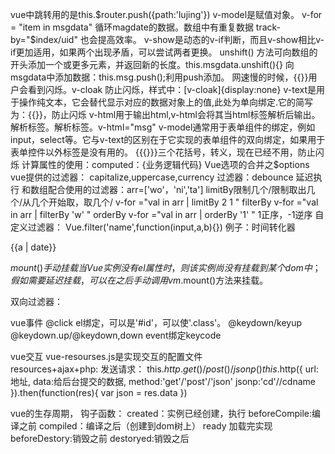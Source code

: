 

vue中跳转用的是this.$router.push({path:'lujing'})
v-model是赋值对象。
v-for = "item in msgdata" 循环magdate的数据。数组中有重复数据  track-by="$index/uid" 也会提高效率。
v-show是动态的v-if判断，而且v-show相比v-if更加适用，如果两个出现矛盾，可以尝试两者更换。
unshift() 方法可向数组的开头添加一个或更多元素，并返回新的长度。this.msgdata.unshift(){}
向msgdata中添加数据：this.msg.push();利用push添加。
网速慢的时候，{{}}用户会看到闪烁。v-cloak 防止闪烁，样式中：[v-cloak]{display:none}
v-text是用于操作纯文本，它会替代显示对应的数据对象上的值,此处为单向绑定.它的简写为：{{}}，防止闪烁
v-html用于输出html,v-html会将其当html标签解析后输出。解析标签。解析标签。v-html="msg"
v-model通常用于表单组件的绑定，例如input，select等。它与v-text的区别在于它实现的表单组件的双向绑定，如果用于表单控件以外标签是没有用的。
{{{}}}三个花括号，转义，现在已经不用，防止闪烁
计算属性的使用：computed：{业务逻辑代码}
Vue选项的合并之$options
vue提供的过滤器：
capitalize,uppercase,currency
过滤器：debounce  延迟执行
和数组配合使用的过滤器：arr=['wo'，'ni','ta']
limitBy限制几个/限制取出几个/从几个开始取，取几个/ v-for ="val in arr | limitBy 2 1 "
filterBy  v-for ="val in arr | filterBy 'w' " 
orderBy   v-for ="val in arr | orderBy '1' " 1正序，-1逆序
自定义过滤器：
Vue.filter('name',function(input,a,b){})
例子：时间转化器 
<div>
  {{a | date}}
</div>
<script>
  Vue.filter('date',function(input){
  var oDate=new Date(input);
  return oDate.getFullYear（）+'-'+(oDate.getMonth()+1)+'-'+oDate.getDate()+'-'+oDate.getHours()+':'+Odate.getMinutes()+':'+
  oDate.getSeconds();
  });
  var vm=new Vue({
  data:{
  a:Date.now()
  }
  methods:{}
  }).$mount('#box');
</script>

$mount()手动挂载
当Vue实例没有el属性时，则该实例尚没有挂载到某个dom中；
假如需要延迟挂载，可以在之后手动调用vm.$mount()方法来挂载。

双向过滤器：

vue事件 @click
el绑定，可以是'#id'，可以使'.class'。
@keydown/keyup   @keydown.up/@keydown,down    event绑定keycode

vue交互  vue-resourses.js是实现交互的配置文件  
resources+ajax+php:
发送请求：
this.$http.get()/post()/jsonp()
this.$http({
url:地址,
data:给后台提交的数据,
method:'get'/'post'/'json'
jsonp:'cd'//cdname
}).then(function(res){
var json = res.data
})

vue的生存周期，
钩子函数：
created：实例已经创建，执行
beforeCompile:编译之前
compiled：编译之后（创建到dom树上）
ready 加载完实现
beforeDestory:销毁之前
destoryed:销毁之后
